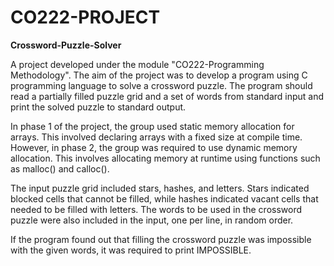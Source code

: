 # CO222-PROJECT
**Crossword-Puzzle-Solver**

A project developed under the module "CO222-Programming Methodology". The aim of the project was to develop a program using C programming language to solve a crossword puzzle. The program should read a partially filled puzzle grid and a set of words from standard input and print the solved puzzle to standard output.

In phase 1 of the project, the group used static memory allocation for arrays. This involved declaring arrays with a fixed size at compile time. However, in phase 2, the group was required to use dynamic memory allocation. This involves allocating memory at runtime using functions such as malloc() and calloc().

The input puzzle grid included stars, hashes, and letters. Stars indicated blocked cells that cannot be filled, while hashes indicated vacant cells that needed to be filled with letters. The words to be used in the crossword puzzle were also included in the input, one per line, in random order.

If the program found out that filling the crossword puzzle was impossible with the given words, it was required to print IMPOSSIBLE.
